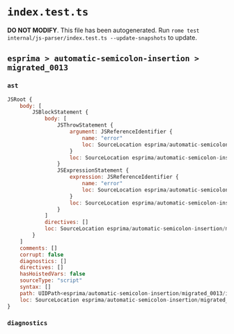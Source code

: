 # `index.test.ts`

**DO NOT MODIFY**. This file has been autogenerated. Run `rome test internal/js-parser/index.test.ts --update-snapshots` to update.

## `esprima > automatic-semicolon-insertion > migrated_0013`

### `ast`

```javascript
JSRoot {
	body: [
		JSBlockStatement {
			body: [
				JSThrowStatement {
					argument: JSReferenceIdentifier {
						name: "error"
						loc: SourceLocation esprima/automatic-semicolon-insertion/migrated_0013/input.js 1:8-1:13 (error)
					}
					loc: SourceLocation esprima/automatic-semicolon-insertion/migrated_0013/input.js 1:2-1:13
				}
				JSExpressionStatement {
					expression: JSReferenceIdentifier {
						name: "error"
						loc: SourceLocation esprima/automatic-semicolon-insertion/migrated_0013/input.js 2:0-2:5 (error)
					}
					loc: SourceLocation esprima/automatic-semicolon-insertion/migrated_0013/input.js 2:0-2:6
				}
			]
			directives: []
			loc: SourceLocation esprima/automatic-semicolon-insertion/migrated_0013/input.js 1:0-2:8
		}
	]
	comments: []
	corrupt: false
	diagnostics: []
	directives: []
	hasHoistedVars: false
	sourceType: "script"
	syntax: []
	path: UIDPath<esprima/automatic-semicolon-insertion/migrated_0013/input.js>
	loc: SourceLocation esprima/automatic-semicolon-insertion/migrated_0013/input.js 1:0-3:0
}
```

### `diagnostics`

```

```
